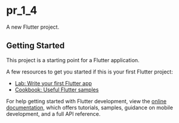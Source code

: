 # pr_1_4

A new Flutter project.

## Getting Started

This project is a starting point for a Flutter application.

A few resources to get you started if this is your first Flutter project:

- [Lab: Write your first Flutter app](https://docs.flutter.dev/get-started/codelab)
- [Cookbook: Useful Flutter samples](https://docs.flutter.dev/cookbook)

For help getting started with Flutter development, view the
[online documentation](https://docs.flutter.dev/), which offers tutorials,
samples, guidance on mobile development, and a full API reference.

<img srd = "https://user-images.githubusercontent.com/121868259/213864623-a2ef7c59-220c-4891-8fb0-6110a9e96b00.png" width="250px">
<img srd = "https://user-images.githubusercontent.com/121868259/213864675-f7a85d26-4947-4939-b0ef-9be5fb7569b0.png" width="250px">
